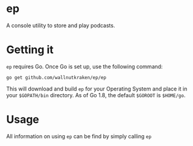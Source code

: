 # ep

A console utility to store and play podcasts.

# Getting it

`ep` requires Go. Once Go is set up, use the following command:

```
go get github.com/wallnutkraken/ep/ep
```
This will download and build `ep` for your Operating System and place it in your `$GOPATH/bin` directory.
As of Go 1.8, the default `$GOROOT` is `$HOME/go`.

# Usage

All information on using `ep` can be find by simply calling `ep`